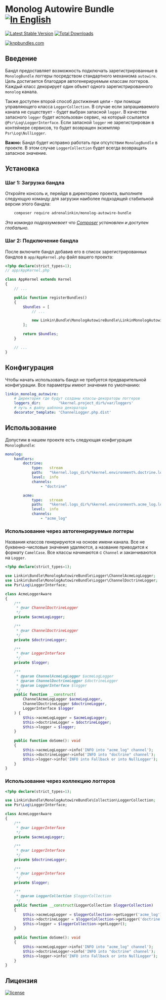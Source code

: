 Monolog Autowire Bundle [![In English](https://img.shields.io/badge/Switch_To-English-green.svg?style=flat-square)](./README.md)
=======================

[![Latest Stable Version](https://poser.pugx.org/adrenalinkin/monolog-autowire-bundle/v/stable)](https://packagist.org/packages/adrenalinkin/monolog-autowire-bundle)
[![Total Downloads](https://poser.pugx.org/adrenalinkin/monolog-autowire-bundle/downloads)](https://packagist.org/packages/adrenalinkin/monolog-autowire-bundle)

[![knpbundles.com](http://knpbundles.com/adrenalinkin/monolog-autowire-bundle/badge-short)](http://knpbundles.com/adrenalinkin/monolog-autowire-bundle)

Введение
--------

Бандл предоставляет возможность подключать зарегистрированные в `MonologBundle` логгеры
посредством стандартного механизма `autowire`.
Цель достигается благодаря автогенерируемым классам логгеров. Каждый класс декорирует один объект одного
зарегистрированного `monolog` канала.

Также доступен второй способ достижения цели - при помощи управляющего класса `LoggerCollection`.
В случае если запрашиваемого канала не существует - будет выбран запасной `logger`. 
В качестве запасного `logger` будет использован сервис, на который ссылается `@Psr\Log\LoggerInterface`. 
Если запасной `logger` не зарегистрирован в контейнере сервисов, то будет возвращен экземпляр `Psr\Log\NullLogger`.

**Важно:** Бандл будет исправно работать при отсутствии `MonologBundle` в проекте. 
В этом случае `LoggerCollection` будет всегда возвращать запасное значение.

Установка
---------

### Шаг 1: Загрузка бандла

Откройте консоль и, перейдя в директорию проекта, выполните следующую команду для загрузки наиболее подходящей
стабильной версии этого бандла:
```bash
    composer require adrenalinkin/monolog-autowire-bundle
```
*Эта команда подразумевает что [Composer](https://getcomposer.org) установлен и доступен глобально.*

### Шаг 2: Подключение бандла

После включите бандл добавив его в список зарегистрированных бандлов в `app/AppKernel.php` файл вашего проекта:

```php
<?php declare(strict_types=1);
// app/AppKernel.php

class AppKernel extends Kernel
{
    // ...

    public function registerBundles()
    {
        $bundles = [
            // ...

            new Linkin\Bundle\MonologAutowireBundle\LinkinMonologAutowireBundle(),
        ];

        return $bundles;
    }

    // ...
}
```

Конфигурация
------------

Чтобы начать использовать бандл не требуется предварительной конфигурации.
Все параметры имеют значения по умолчанию:

```yaml
linkin_monolog_autowire:
    # директория где будут созданы классы-декораторы логгеров
    loggers_dir:        '%kernel.project_dir%/var/loggers'
    # путь к файлу шаблона декоратора
    decorator_template: 'ChannelLogger.php.dist'
```

Использование
-------------

Допустим в нашем проекте есть следующая конфигурация `MonologBundle`:

```yaml
monolog:
    handlers:
        doctrine:
            type:   stream
            path:   "%kernel.logs_dir%/%kernel.environment%.doctrine.log"
            level:  info
            channels:
                - "doctrine"

        acme:
            type:   stream
            path:   "%kernel.logs_dir%/%kernel.environment%.acme_log.log"
            level:  info
            channels:
                - "acme_log"
```

### Использование через автогенерируемые логгеры

Названия классов генерируются на основе имени канала. Все не буквенно-числовые значения удаляются,
а название приводится к формату `CamelCase`. Все классы начинаются с `Channel` и заканчиваются на `Logger`.

```php
<?php declare(strict_types=1);

use Linkin\Bundle\MonologAutowireBundle\Logger\ChannelAcmeLogLogger;
use Linkin\Bundle\MonologAutowireBundle\Logger\ChannelDoctrineLogger;
use Psr\Log\LoggerInterface;

class AcmeLoggerAware
{
    /**
     * @var ChannelDoctrineLogger
     */
    private $acmeLogLogger;

    /**
     * @var ChannelDoctrineLogger
     */
    private $doctrineLogger;

    /**
     * @var LoggerInterface
     */
    private $logger;

    /**
     * @param ChannelAcmeLogLogger $acmeLogLogger
     * @param ChannelDoctrineLogger $doctrineLogger
     * @param LoggerInterface $logger
     */
    public function __construct(
        ChannelAcmeLogLogger $acmeLogLogger,
        ChannelDoctrineLogger $doctrineLogger,
        LoggerInterface $logger
    ) {
        $this->acmeLogLogger = $acmeLogLogger;
        $this->doctrineLogger = $doctrineLogger;
        $this->logger = $logger;
    }
    
    public function doSome(): void
    {
        $this->acmeLogLogger->info('INFO into "acme_log" channel');
        $this->doctrineLogger->info('INFO into "doctrine" channel');
        $this->logger->info('INFO into Fallback or into NullLogger');
    }
}
```

### Использование через коллекцию логгеров

```php
<?php declare(strict_types=1);

use Linkin\Bundle\MonologAutowireBundle\Collection\LoggerCollection;
use Psr\Log\LoggerInterface;

class AcmeLoggerAware
{
    /**
     * @var LoggerInterface
     */
    private $acmeLogLogger;

    /**
     * @var LoggerInterface
     */
    private $doctrineLogger;

    /**
     * @var LoggerInterface
     */
    private $logger;

    /**
     * @param LoggerCollection $loggerCollection
     */
    public function __construct(LoggerCollection $loggerCollection) 
    {
        $this->acmeLogLogger = $loggerCollection->getLogger('acme_log');
        $this->doctrineLogger = $loggerCollection->getLogger('doctrine');
        $this->logger = $loggerCollection->getLogger();
    }
    
    public function doSome(): void
    {
        $this->acmeLogLogger->info('INFO into "acme_log" channel');
        $this->doctrineLogger->info('INFO into "doctrine" channel');
        $this->logger->info('INFO into Fallback or into NullLogger');
    }
}
```

Лицензия
--------

[![license](https://img.shields.io/badge/License-MIT-green.svg?style=flat-square)](./LICENSE)
